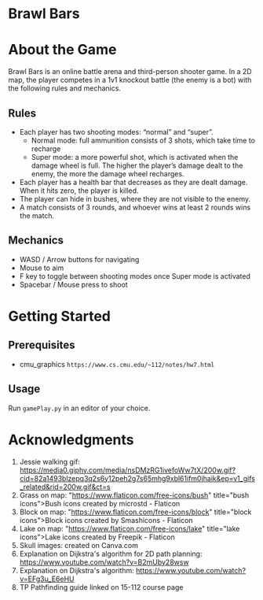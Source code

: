 Brawl Bars<a name="TOP"></a>
===================

# About the Game #

Brawl Bars is an online battle arena and third-person shooter game. In a 2D map, the player competes in a 1v1 knockout battle (the enemy is a bot) with the following rules and mechanics.

## Rules ##
* Each player has two shooting modes: “normal” and “super”. 
    * Normal mode: full ammunition consists of 3 shots, which take time to recharge 
    * Super mode: a more powerful shot, which is activated when the damage wheel is full. The higher the player’s damage dealt to the enemy, the more the damage wheel recharges.
* Each player has a health bar that decreases as they are dealt damage. When it hits zero, the player is killed. 
* The player can hide in bushes, where they are not visible to the enemy.
* A match consists of 3 rounds, and whoever wins at least 2 rounds wins the match.

## Mechanics ##
* WASD / Arrow buttons for navigating 
* Mouse to aim 
* F key to toggle between shooting modes once Super mode is activated
* Spacebar / Mouse press to shoot 

# Getting Started # 

## Prerequisites ##
* cmu_graphics 
```https://www.cs.cmu.edu/~112/notes/hw7.html```

## Usage ## 
Run `gamePlay.py` in an editor of your choice.

# Acknowledgments #
1. Jessie walking gif: https://media0.giphy.com/media/nsDMzRG1ivefoWw7tX/200w.gif?cid=82a1493blzepq3q2s6y12peh2g7s65mhg9xbl61ifm0jhaik&ep=v1_gifs_related&rid=200w.gif&ct=s 
2. Grass on map: "https://www.flaticon.com/free-icons/bush" title="bush icons">Bush icons created by microstd - Flaticon
3. Block on map: "https://www.flaticon.com/free-icons/block" title="block icons">Block icons created by Smashicons - Flaticon
4. Lake on map: "https://www.flaticon.com/free-icons/lake" title="lake icons">Lake icons created by Freepik - Flaticon
5. Skull images: created on Canva.com
6. Explanation on Dijkstra's algorithm for 2D path planning: https://www.youtube.com/watch?v=B2mUby28wsw 
7. Explanation on Dijkstra's algorithm: https://www.youtube.com/watch?v=EFg3u_E6eHU 
8. TP Pathfinding guide linked on 15-112 course page 